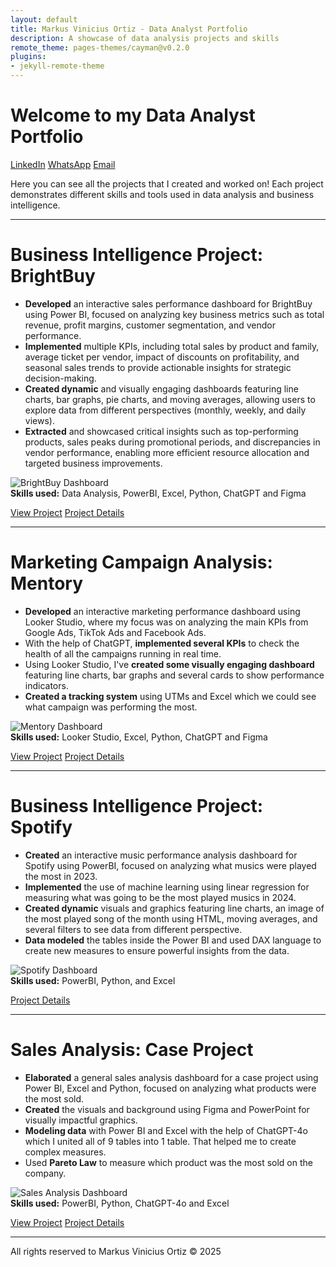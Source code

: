 ```yaml
---
layout: default
title: Markus Vinicius Ortiz - Data Analyst Portfolio
description: A showcase of data analysis projects and skills
remote_theme: pages-themes/cayman@v0.2.0
plugins:
- jekyll-remote-theme
---
```


# Welcome to my Data Analyst Portfolio

<div class="contact-links">
  <a href="https://www.linkedin.com/in/mviniortiz/" target="_blank">LinkedIn</a>
  <a href="https://wa.me/5548991696887" target="_blank">WhatsApp</a>
  <a href="mailto:mviniciusortiz48@gmail.com">Email</a>
</div>

Here you can see all the projects that I created and worked on! Each project demonstrates different skills and tools used in data analysis and business intelligence.

---

<div class="project-section" id="brightbuy">
  <h1>Business Intelligence Project: BrightBuy</h1>

  <ul>
    <li><strong>Developed</strong> an interactive sales performance dashboard for BrightBuy using Power BI, focused on analyzing key business metrics such as total revenue, profit margins, customer segmentation, and vendor performance.</li>
    <li><strong>Implemented</strong> multiple KPIs, including total sales by product and family, average ticket per vendor, impact of discounts on profitability, and seasonal sales trends to provide actionable insights for strategic decision-making.</li>
    <li><strong>Created dynamic</strong> and visually engaging dashboards featuring line charts, bar graphs, pie charts, and moving averages, allowing users to explore data from different perspectives (monthly, weekly, and daily views).</li>
    <li><strong>Extracted</strong> and showcased critical insights such as top-performing products, sales peaks during promotional periods, and discrepancies in vendor performance, enabling more efficient resource allocation and targeted business improvements.</li>
  </ul>

  <img src="https://github.com/user-attachments/assets/9d64abc1-055b-45a6-9a2e-23468a52bd4e" alt="BrightBuy Dashboard">

  <div class="skills-list">
    <strong>Skills used:</strong> Data Analysis, PowerBI, Excel, Python, ChatGPT and Figma
  </div>
  
  <a href="https://app.powerbi.com/view?r=eyJrIjoiZGIwMzIyYWYtYTQxZi00OTAzLWEwYzgtYWE3OGJkNDU2YmMzIiwidCI6IjMyNTU3NjRiLTdiNWItNDY0Ni1hN2I0LWJmOTU3MmM2OGFhZSJ9" class="project-link" target="_blank">View Project</a>
  <a href="BrightBuy/" class="project-link">Project Details</a>
</div>

---

<div class="project-section" id="mentory">
  <h1>Marketing Campaign Analysis: Mentory</h1>

  <ul>
    <li><strong>Developed</strong> an interactive marketing performance dashboard using Looker Studio, where my focus was on analyzing the main KPIs from Google Ads, TikTok Ads and Facebook Ads.</li>
    <li>With the help of ChatGPT, <strong>implemented several KPIs</strong> to check the health of all the campaigns running in real time.</li>
    <li>Using Looker Studio, I've <strong>created some visually engaging dashboard</strong> featuring line charts, bar graphs and several cards to show performance indicators.</li>
    <li><strong>Created a tracking system</strong> using UTMs and Excel which we could see what campaign was performing the most.</li>
  </ul>

  <img src="https://github.com/user-attachments/assets/9edcf81c-346d-4772-a786-60accd1711e9" alt="Mentory Dashboard">

  <div class="skills-list">
    <strong>Skills used:</strong> Looker Studio, Excel, Python, ChatGPT and Figma
  </div>
  
  <a href="https://lookerstudio.google.com/u/1/reporting/fc732a2b-2610-403c-abbd-62a9c21c6f9e/page/UqNbD" class="project-link" target="_blank">View Project</a>
  <a href="Mentory/" class="project-link">Project Details</a>
</div>

---

<div class="project-section" id="spotify">
  <h1>Business Intelligence Project: Spotify</h1>

  <ul>
    <li><strong>Created</strong> an interactive music performance analysis dashboard for Spotify using PowerBI, focused on analyzing what musics were played the most in 2023.</li>
    <li><strong>Implemented</strong> the use of machine learning using linear regression for measuring what was going to be the most played musics in 2024.</li>
    <li><strong>Created dynamic</strong> visuals and graphics featuring line charts, an image of the most played song of the month using HTML, moving averages, and several filters to see data from different perspective.</li>
    <li><strong>Data modeled</strong> the tables inside the Power BI and used DAX language to create new measures to ensure powerful insights from the data.</li>
  </ul>

  <img src="https://github.com/user-attachments/assets/c019e917-7a00-414c-901a-bfb46753dca3" alt="Spotify Dashboard">

  <div class="skills-list">
    <strong>Skills used:</strong> PowerBI, Python, and Excel
  </div>
  
  <a href="Spotify/" class="project-link">Project Details</a>
</div>

---

<div class="project-section" id="sales-analysis">
  <h1>Sales Analysis: Case Project</h1>

  <ul>
    <li><strong>Elaborated</strong> a general sales analysis dashboard for a case project using Power BI, Excel and Python, focused on analyzing what products were the most sold.</li>
    <li><strong>Created</strong> the visuals and background using Figma and PowerPoint for visually impactful graphics.</li>
    <li><strong>Modeling data</strong> with Power BI and Excel with the help of ChatGPT-4o which I united all of 9 tables into 1 table. That helped me to create complex measures.</li>
    <li>Used <strong>Pareto Law</strong> to measure which product was the most sold on the company.</li>
  </ul>

  <img src="https://github.com/user-attachments/assets/99ea5b42-bf8d-485e-8b87-d5c8219ca630" alt="Sales Analysis Dashboard">

  <div class="skills-list">
    <strong>Skills used:</strong> PowerBI, Python, ChatGPT-4o and Excel
  </div>
  
  <a href="https://app.powerbi.com/view?r=eyJrIjoiNTEyNmFkOGQtZTU5YS00MzlkLTk5MzMtYjhkOGVlOTFmNDc5IiwidCI6IjMyNTU3NjRiLTdiNWItNDY0Ni1hN2I0LWJmOTU3MmM2OGFhZSJ9" class="project-link" target="_blank">View Project</a>
  <a href="SalesAnalysis/" class="project-link">Project Details</a>
</div>

---

<footer>
  <p>All rights reserved to Markus Vinicius Ortiz &copy; 2025</p>
</footer> 